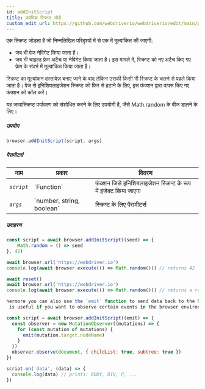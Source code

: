 ```yaml
---
id: addInitScript
title: प्रारंभिक स्क्रिप्ट जोड़ें
custom_edit_url: https://github.com/webdriverio/webdriverio/edit/main/packages/webdriverio/src/commands/browser/addInitScript.ts
---
```


एक स्क्रिप्ट जोड़ता है जो निम्नलिखित परिदृश्यों में से एक में मूल्यांकित की जाएगी:

- जब भी पेज नेविगेट किया जाता है।
- जब भी चाइल्ड फ्रेम अटैच या नेविगेट किया जाता है। इस मामले में, स्क्रिप्ट को
  नए अटैच किए गए फ्रेम के संदर्भ में मूल्यांकित किया जाता है।

स्क्रिप्ट का मूल्यांकन दस्तावेज़ बनाए जाने के बाद लेकिन उसकी किसी भी स्क्रिप्ट के चलने से पहले किया जाता है।
पेज से इनिशियलाइजेशन स्क्रिप्ट को फिर से हटाने के लिए, इस फंक्शन द्वारा
वापस किए गए फंक्शन को कॉल करें।

यह जावास्क्रिप्ट पर्यावरण को संशोधित करने के लिए उपयोगी है, जैसे Math.random के बीज डालने के लिए।

##### उपयोग

```js
browser.addInitScript(script, args)
```

##### पैरामीटर्स

<table>
  <thead>
    <tr>
      <th>नाम</th><th>प्रकार</th><th>विवरण</th>
    </tr>
  </thead>
  <tbody>
    <tr>
      <td><code><var>script</var></code></td>
      <td>`Function`</td>
      <td>फंक्शन जिसे इनिशियलाइजेशन स्क्रिप्ट के रूप में इंजेक्ट किया जाएगा</td>
    </tr>
    <tr>
      <td><code><var>args</var></code></td>
      <td>`number, string, boolean`</td>
      <td>स्क्रिप्ट के लिए पैरामीटर्स</td>
    </tr>
  </tbody>
</table>

##### उदाहरण

```js title="addInitScript.js"
const script = await browser.addInitScript((seed) => {
    Math.random = () => seed
}, 42)

await browser.url('https://webdriver.io')
console.log(await browser.execute(() => Math.random())) // returns 42

await reset()
await browser.url('https://webdriver.io')
console.log(await browser.execute(() => Math.random())) // returns a random number

hermore you can also use the `emit` function to send data back to the Node.js environment.
 is useful if you want to observe certain events in the browser environment, e.g.:

```

```js title="addInitScriptWithEmit.js"
const script = await browser.addInitScript((emit) => {
  const observer = new MutationObserver((mutations) => {
    for (const mutation of mutations) {
      emit(mutation.target.nodeName)
    }
  })
  observer.observe(document, { childList: true, subtree: true })
})

script.on('data', (data) => {
  console.log(data) // prints: BODY, DIV, P, ...
})
```